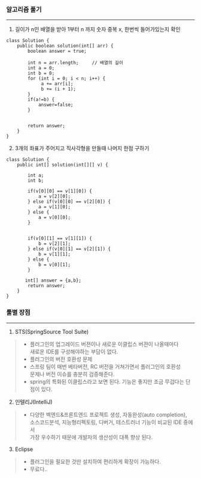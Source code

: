 ### 알고리즘 풀기
<hr/>

1. 길이가 n인 배열을 받아 1부터 n 까지 숫자 중복 x, 한번씩 들어가있는지 확인
```
class Solution {
    public boolean solution(int[] arr) {
        boolean answer = true;
        
        int n = arr.length;		// 배열의 길이
        int a = 0;
        int b = 0;
        for (int i = 0; i < n; i++) {
             a += arr[i];
             b += (i + 1);
        }
        if(a!=b) {
            answer=false;
        }
    
     
        return answer;
    }
}
```


2. 3개의 좌표가 주어지고 직사각형을 만들때 나머지 한점 구하기
```
class Solution {
    public int[] solution(int[][] v) {
       
        int a;
        int b;
        
        if(v[0][0] == v[1][0]) {
            a = v[2][0];
        } else if(v[0][0] == v[2][0]) {
            a = v[1][0];
        } else {
            a = v[0][0];
        }
        
        
        if(v[0][1] == v[1][1]) {
            b = v[2][1];
        } else if(v[0][1] == v[2][1]) {
            b = v[1][1];
        } else {
            b = v[0][1];
        }
        
       int[] answer = {a,b};
        return answer;
    }
}
```

### 툴별 장점
<hr/>

1. STS(SpringSource Tool Suite)
> - 플러그인의 업그레이드 버젼이나 새로운 이클립스 버젼이 나올때마다   
새로운 IDE를 구성해야하는 부담이 없다.
>- 플러그인의 버전 호환성 문제
>- 스프링 팀이 매번 베타버전, RC 버전을 거쳐가면서 플러그인의 호환성  
문제나 버전 이슈를 충분히 검증해준다.
>- spring의 특화된 이클립스라고 보면 된다. 기능은 좋지만 조금 무겁다는 단점이 있다.
2. 인텔리J(IntelliJ)
> - 다양한 벡엔드&프론트엔드 프로젝트 생성, 자동완성(auto completion),  
>소스코드분석, 지능형리펙토링, 디버거, 테스트러너 기능이 비교된 IDE 중에서  
>가장 우수하기 때문에 개발자의 생산성이 대폭 향상 된다.

3. Eclipse  
> - 플러그인을 필요한 것만 설치하여 편리하게 확장이 가능하다.  
>- 무료다..

